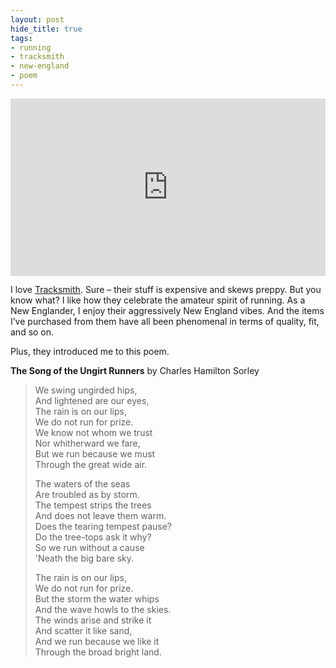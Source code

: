 ```yaml
---
layout: post
hide_title: true
tags:
- running
- tracksmith
- new-england
- poem
---
```

<div style="left: 0; width: 100%; height: 0; position: relative; padding-bottom: 56.25%;"><iframe src="https://player.vimeo.com/video/211725755?byline=0&amp;badge=0&amp;portrait=0&amp;title=0" style="border: 0; top: 0; left: 0; width: 100%; height: 100%; position: absolute;" allowfullscreen scrolling="no" allow="encrypted-media"></iframe></div>

I love [Tracksmith](https://www.tracksmith.com/). Sure – their stuff is expensive and skews preppy. But you know what? I like how they celebrate the amateur spirit of running. As a New Englander, I enjoy their aggressively New England vibes. And the items I’ve purchased from them have all been phenomenal in terms of quality, fit, and so on.

Plus, they introduced me to this poem.

**The Song of the Ungirt Runners**
by Charles Hamilton Sorley

> We swing ungirded hips,  
> And lightened are our eyes,  
> The rain is on our lips,  
> We do not run for prize.  
> We know not whom we trust  
> Nor whitherward we fare,  
> But we run because we must  
> Through the great wide air.
> 
> The waters of the seas  
> Are troubled as by storm.  
> The tempest strips the trees  
> And does not leave them warm.  
> Does the tearing tempest pause?  
> Do the tree-tops ask it why?  
> So we run without a cause  
> 'Neath the big bare sky.
> 
> The rain is on our lips,  
> We do not run for prize.  
> But the storm the water whips  
> And the wave howls to the skies.  
> The winds arise and strike it  
> And scatter it like sand,  
> And we run because we like it  
> Through the broad bright land.
